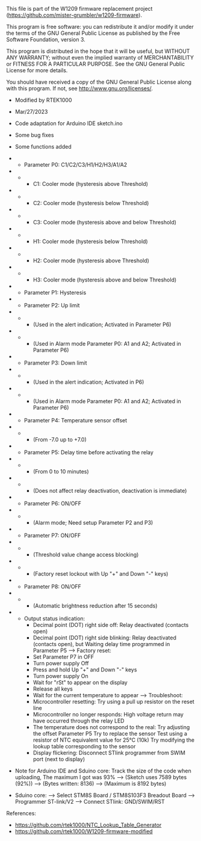    This file is part of the W1209 firmware replacement project
   (https://github.com/mister-grumbler/w1209-firmware).

   This program is free software: you can redistribute it and/or modify
   it under the terms of the GNU General Public License as published by
   the Free Software Foundation, version 3.

   This program is distributed in the hope that it will be useful, but
   WITHOUT ANY WARRANTY; without even the implied warranty of
   MERCHANTABILITY or FITNESS FOR A PARTICULAR PURPOSE. See the GNU
   General Public License for more details.

   You should have received a copy of the GNU General Public License
   along with this program. If not, see <http://www.gnu.org/licenses/>.

   - Modified by RTEK1000
   - Mar/27/2023
   - Code adaptation for Arduino IDE sketch.ino
   - Some bug fixes
   - Some functions added
   - - Parameter P0: C1/C2/C3/H1/H2/H3/A1/A2
   - - - C1: Cooler mode (hysteresis above Threshold)
   - - - C2: Cooler mode (hysteresis below Threshold)
   - - - C3: Cooler mode (hysteresis above and below Threshold)
   - - - H1: Cooler mode (hysteresis below Threshold)
   - - - H2: Cooler mode (hysteresis above Threshold)
   - - - H3: Cooler mode (hysteresis above and below Threshold)
   - - Parameter P1: Hysteresis
   - - Parameter P2: Up limit
   - - - (Used in the alert indication; Activated in Parameter P6)
   - - - (Used in Alarm mode Parameter P0: A1 and A2; Activated in Parameter P6)
   - - Parameter P3: Down limit
   - - - (Used in the alert indication; Activated in P6)
   - - - (Used in Alarm mode Parameter P0: A1 and A2; Activated in Parameter P6)
   - - Parameter P4: Temperature sensor offset
   - - - (From -7.0 up to +7.0)
   - - Parameter P5: Delay time before activating the relay
   - - - (From 0 to 10 minutes)
   - - - (Does not affect relay deactivation, deactivation is immediate)
   - - Parameter P6: ON/OFF
   - - - (Alarm mode; Need setup Parameter P2 and P3)
   - - Parameter P7: ON/OFF
   - - - (Threshold value change access blocking)
   - - - (Factory reset lockout with Up "+" and Down "-" keys)
   - - Parameter P8: ON/OFF
   - - - (Automatic brightness reduction after 15 seconds)
   - - Output status indication:
         - Decimal point (DOT) right side off:
           Relay deactivated (contacts open)
         - Decimal point (DOT) right side blinking:
           Relay deactivated (contacts open), but
           Waiting delay time programmed in Parameter P5
     --> Factory reset:
         - Set Parameter P7 in OFF
         - Turn power supply Off
         - Press and hold Up "+" and Down "-" keys
         - Turn power supply On
         - Wait for "rSt" to appear on the display
         - Release all keys
         - Wait for the current temperature to appear
     --> Troubleshoot:
         - Microcontroller resetting:
           Try using a pull up resistor on the reset line
         - Microcontroller no longer responds:
           High voltage return may have occurred through the relay LED
         - The temperature does not correspond to the real:
           Try adjusting the offset Parameter P5
           Try to replace the sensor
           Test using a resistor of NTC equivalent value for 25°C (10k)
           Try modifying the lookup table corresponding to the sensor
         - Display flickering:
           Disconnect STlink programmer from SWIM port (next to display)
           
   - Note for Arduino IDE and Sduino core:
     Track the size of the code when uploading,
     The maximum I got was 93%
     --> (Sketch uses 7589 bytes (92%))
     --> (Bytes written: 8136)
     --> (Maximum is 8192 bytes)
   - Sduino core:
     --> Select STM8S Board / STM8S103F3 Breadout Board
     --> Programmer ST-link/V2
     --> Connect STlink: GND/SWIM/RST 

   References:
   - https://github.com/rtek1000/NTC_Lookup_Table_Generator
   - https://github.com/rtek1000/W1209-firmware-modified

